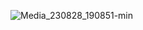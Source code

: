 ![Media_230828_190851-min](https://github.com/piku20/RandomMessageWidgetApp/assets/51356394/a3ac2d43-90de-4db2-a7c6-da96788274c7)
